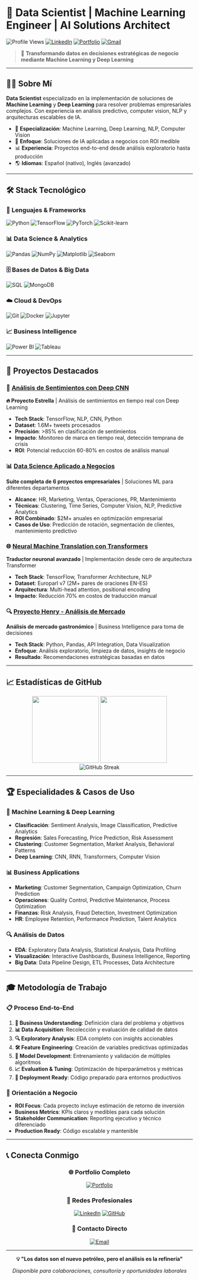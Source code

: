 # 🚀 Data Scientist | Machine Learning Engineer | AI Solutions Architect

![Profile Views](https://komarev.com/ghpvc/?username=JacquetAlexis23&color=blue)
[![LinkedIn](https://img.shields.io/badge/LinkedIn-Connect-blue)](https://www.linkedin.com/in/alexis-jacquet)
[![Portfolio](https://img.shields.io/badge/Portfolio-GitHub%20Pages-green)](https://JacquetAlexis23.github.io)
[![Gmail](https://img.shields.io/badge/Gmail-ajacquet.er@gmail.com-red?style=flat-square&logo=gmail&logoColor=white)](mailto:ajacquet.er@gmail.com)

> 🎯 **Transformando datos en decisiones estratégicas de negocio mediante Machine Learning y Deep Learning**

---

## 👨‍💻 Sobre Mí

**Data Scientist** especializado en la implementación de soluciones de **Machine Learning** y **Deep Learning** para resolver problemas empresariales complejos. Con experiencia en análisis predictivo, computer vision, NLP y arquitecturas escalables de IA.

- 🔬 **Especialización**: Machine Learning, Deep Learning, NLP, Computer Vision
- 🏢 **Enfoque**: Soluciones de IA aplicadas a negocios con ROI medible
- 📊 **Experiencia**: Proyectos end-to-end desde análisis exploratorio hasta producción
- 🌎 **Idiomas**: Español (nativo), Inglés (avanzado)

---

## 🛠️ Stack Tecnológico

### 🐍 **Lenguajes & Frameworks**
![Python](https://img.shields.io/badge/Python-Advanced-blue?logo=python)
![TensorFlow](https://img.shields.io/badge/TensorFlow-Expert-orange?logo=tensorflow)
![PyTorch](https://img.shields.io/badge/PyTorch-Advanced-red?logo=pytorch)
![Scikit-learn](https://img.shields.io/badge/Scikit--learn-Expert-orange?logo=scikit-learn)

### 📊 **Data Science & Analytics**
![Pandas](https://img.shields.io/badge/Pandas-Expert-blue?logo=pandas)
![NumPy](https://img.shields.io/badge/NumPy-Expert-blue?logo=numpy)
![Matplotlib](https://img.shields.io/badge/Matplotlib-Advanced-blue)
![Seaborn](https://img.shields.io/badge/Seaborn-Advanced-blue)

### 🗄️ **Bases de Datos & Big Data**
![SQL](https://img.shields.io/badge/SQL-Expert-blue?logo=postgresql)
![MongoDB](https://img.shields.io/badge/MongoDB-Intermediate-green?logo=mongodb)

### ☁️ **Cloud & DevOps**
![Git](https://img.shields.io/badge/Git-Advanced-orange?logo=git)
![Docker](https://img.shields.io/badge/Docker-Intermediate-blue?logo=docker)
![Jupyter](https://img.shields.io/badge/Jupyter-Expert-orange?logo=jupyter)

### 📈 **Business Intelligence**
![Power BI](https://img.shields.io/badge/Power%20BI-Advanced-yellow?logo=powerbi)
![Tableau](https://img.shields.io/badge/Tableau-Intermediate-blue?logo=tableau)

---

## 🎯 Proyectos Destacados

### 🧠 [Análisis de Sentimientos con Deep CNN](./ANALISIS%20SENTIMIENTOS%20(TWITTER)(NLPxRNC))
**🔥 Proyecto Estrella** | Análisis de sentimientos en tiempo real con Deep Learning
- **Tech Stack**: TensorFlow, NLP, CNN, Python
- **Dataset**: 1.6M+ tweets procesados
- **Precisión**: >85% en clasificación de sentimientos
- **Impacto**: Monitoreo de marca en tiempo real, detección temprana de crisis
- **ROI**: Potencial reducción 60-80% en costos de análisis manual

### 📊 [Data Science Aplicado a Negocios](./DS_APLICADO_NEGOCIOS)
**Suite completa de 6 proyectos empresariales** | Soluciones ML para diferentes departamentos
- **Alcance**: HR, Marketing, Ventas, Operaciones, PR, Mantenimiento
- **Técnicas**: Clustering, Time Series, Computer Vision, NLP, Predictive Analytics
- **ROI Combinado**: $2M+ anuales en optimización empresarial
- **Casos de Uso**: Predicción de rotación, segmentación de clientes, mantenimiento predictivo

### 🌐 [Neural Machine Translation con Transformers](./TRADUCTOR%20%20(TRANSFORMER))
**Traductor neuronal avanzado** | Implementación desde cero de arquitectura Transformer
- **Tech Stack**: TensorFlow, Transformer Architecture, NLP
- **Dataset**: Europarl v7 (2M+ pares de oraciones EN-ES)
- **Arquitectura**: Multi-head attention, positional encoding
- **Impacto**: Reducción 70% en costos de traducción manual

### 🔍 [Proyecto Henry - Análisis de Mercado](./PROYECTO_1_HENRY)
**Análisis de mercado gastronómico** | Business Intelligence para toma de decisiones
- **Tech Stack**: Python, Pandas, API Integration, Data Visualization
- **Enfoque**: Análisis exploratorio, limpieza de datos, insights de negocio
- **Resultado**: Recomendaciones estratégicas basadas en datos

---

## 📈 Estadísticas de GitHub

<div align="center">
  <img height="180em" src="https://github-readme-stats.vercel.app/api?username=JacquetAlexis23&show_icons=true&theme=dark&include_all_commits=true&count_private=true"/>
  <img height="180em" src="https://github-readme-stats.vercel.app/api/top-langs/?username=JacquetAlexis23&layout=compact&langs_count=7&theme=dark"/>
</div>

<div align="center">
  <img src="https://github-readme-streak-stats.herokuapp.com/?user=JacquetAlexis23&theme=dark" alt="GitHub Streak"/>
</div>

---

## 🏆 Especialidades & Casos de Uso

### 🧠 **Machine Learning & Deep Learning**
- **Clasificación**: Sentiment Analysis, Image Classification, Predictive Analytics
- **Regresión**: Sales Forecasting, Price Prediction, Risk Assessment
- **Clustering**: Customer Segmentation, Market Analysis, Behavioral Patterns
- **Deep Learning**: CNN, RNN, Transformers, Computer Vision

### 📊 **Business Applications**
- **Marketing**: Customer Segmentation, Campaign Optimization, Churn Prediction
- **Operaciones**: Quality Control, Predictive Maintenance, Process Optimization
- **Finanzas**: Risk Analysis, Fraud Detection, Investment Optimization
- **HR**: Employee Retention, Performance Prediction, Talent Analytics

### 🔍 **Análisis de Datos**
- **EDA**: Exploratory Data Analysis, Statistical Analysis, Data Profiling
- **Visualización**: Interactive Dashboards, Business Intelligence, Reporting
- **Big Data**: Data Pipeline Design, ETL Processes, Data Architecture

---

## 🎓 Metodología de Trabajo

### 📋 **Proceso End-to-End**
1. **🎯 Business Understanding**: Definición clara del problema y objetivos
2. **📊 Data Acquisition**: Recolección y evaluación de calidad de datos
3. **🔍 Exploratory Analysis**: EDA completo con insights accionables
4. **🛠️ Feature Engineering**: Creación de variables predictivas optimizadas
5. **🤖 Model Development**: Entrenamiento y validación de múltiples algoritmos
6. **📈 Evaluation & Tuning**: Optimización de hiperparámetros y métricas
7. **🚀 Deployment Ready**: Código preparado para entornos productivos

### 💼 **Orientación a Negocio**
- **ROI Focus**: Cada proyecto incluye estimación de retorno de inversión
- **Business Metrics**: KPIs claros y medibles para cada solución
- **Stakeholder Communication**: Reporting ejecutivo y técnico diferenciado
- **Production Ready**: Código escalable y mantenible

---

## 📞 Conecta Conmigo

<div align="center">

### 🌐 **Portfolio Completo**
[![Portfolio](https://img.shields.io/badge/Portfolio-GitHub%20Pages-success?style=for-the-badge&logo=github)](https://JacquetAlexis23.github.io)

### 💼 **Redes Profesionales**
[![LinkedIn](https://img.shields.io/badge/LinkedIn-0077B5?style=for-the-badge&logo=linkedin&logoColor=white)](https://www.linkedin.com/in/alexis-jacquet)
[![GitHub](https://img.shields.io/badge/GitHub-100000?style=for-the-badge&logo=github&logoColor=white)](https://github.com/JacquetAlexis23)

### 📧 **Contacto Directo**
[![Email](https://img.shields.io/badge/Email-D14836?style=for-the-badge&logo=gmail&logoColor=white)](mailto:ajacquet.er@gmail.com)

</div>

---

<div align="center">

**💡 "Los datos son el nuevo petróleo, pero el análisis es la refinería"**

*Disponible para colaboraciones, consultoría y oportunidades laborales*

</div>
